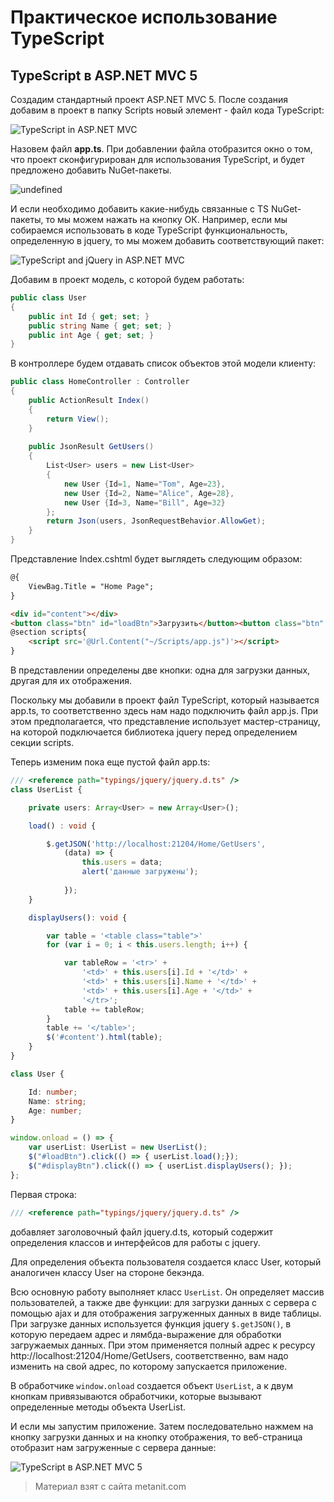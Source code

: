 # Практическое использование TypeScript

## TypeScript в ASP.NET MVC 5

Создадим стандартный проект ASP.NET MVC 5. После создания добавим в проект в папку Scripts новый элемент - файл кода TypeScript:

![TypeScript in ASP.NET MVC](https://metanit.com/web/typescript/pics/13.png)

Назовем файл **app.ts**. При добавлении файла отобразится окно о том, что проект сконфигурирован для использования TypeScript, и будет предложено добавить NuGet-пакеты.

![undefined](https://metanit.com/web/typescript/pics/11.png)

И если необходимо добавить какие-нибудь связанные с TS NuGet-пакеты, то мы можем нажать на кнопку ОК. Например, если мы собираемся использовать в коде TypeScript функциональность, определенную в jquery, то мы можем добавить соответствующий пакет:

![TypeScript and jQuery in ASP.NET MVC](https://metanit.com/web/typescript/pics/12.png)

Добавим в проект модель, с которой будем работать:

```cs
public class User
{
    public int Id { get; set; }
    public string Name { get; set; }
    public int Age { get; set; }
}
```

В контроллере будем отдавать список объектов этой модели клиенту:

```cs
public class HomeController : Controller
{
    public ActionResult Index()
    {
        return View();
    }
    
    public JsonResult GetUsers()
    {
        List<User> users = new List<User> 
        { 
            new User {Id=1, Name="Tom", Age=23},
            new User {Id=2, Name="Alice", Age=28},
            new User {Id=3, Name="Bill", Age=32}
        };
        return Json(users, JsonRequestBehavior.AllowGet);
    }
}
```

Представление Index.cshtml будет выглядеть следующим образом:

```html
@{
    ViewBag.Title = "Home Page";
}

<div id="content"></div>
<button class="btn" id="loadBtn">Загрузить</button><button class="btn" id="displayBtn">Показать</button>
@section scripts{
    <script src='@Url.Content("~/Scripts/app.js")'></script>
}
```

В представлении определены две кнопки: одна для загрузки данных, другая для их отображения.

Поскольку мы добавили в проект файл TypeScript, который называется app.ts, то соответственно здесь нам надо подключить файл app.js. При этом предполагается, что представление использует мастер-страницу, на которой подключается библиотека jquery перед определением секции scripts.

Теперь изменим пока еще пустой файл app.ts:

```ts
/// <reference path="typings/jquery/jquery.d.ts" />
class UserList {

    private users: Array<User> = new Array<User>();

    load() : void {

        $.getJSON('http://localhost:21204/Home/GetUsers',
            (data) => {
                this.users = data;
                alert('данные загружены');
                
            });
    }

    displayUsers(): void {

        var table = '<table class="table">'
        for (var i = 0; i < this.users.length; i++) {

            var tableRow = '<tr>' +
                '<td>' + this.users[i].Id + '</td>' +
                '<td>' + this.users[i].Name + '</td>' +
                '<td>' + this.users[i].Age + '</td>' +
                '</tr>';
            table += tableRow;
        }
        table += '</table>';
        $('#content').html(table);
    }
}

class User {

    Id: number;
    Name: string;
    Age: number;
}

window.onload = () => {
    var userList: UserList = new UserList();
    $("#loadBtn").click(() => { userList.load();});
    $("#displayBtn").click(() => { userList.displayUsers(); });
};
```

Первая строка:

```ts
/// <reference path="typings/jquery/jquery.d.ts" />
```

добавляет заголовочный файл jquery.d.ts, который содержит определения классов и интерфейсов для работы с jquery.

Для определения объекта пользователя создается класс User, который аналогичен классу User на стороне бекэнда.

Всю основную работу выполняет класс `UserList`. Он определяет массив пользователей, а также две функции: для загрузки данных с сервера с помощью ajax и для отображения загруженных данных в виде таблицы. При загрузке данных используется функция jquery `$.getJSON()`, в которую передаем адрес и лямбда-выражение для обработки загружаемых данных. При этом применяется полный адрес к ресурсу http://localhost:21204/Home/GetUsers, соответственно, вам надо изменить на свой адрес, по которому запускается приложение.

В обработчике `window.onload` создается объект `UserList`, а к двум кнопкам привязываются обработчики, которые вызывают определенные методы объекта UserList.

И если мы запустим приложение. Затем последовательно нажмем на кнопку загрузки данных и на кнопку отображения, то веб-страница отобразит нам загруженные с сервера данные:

![TypeScript в ASP.NET MVC 5](https://metanit.com/web/typescript/pics/14.png)


> Материал взят с сайта metanit.com